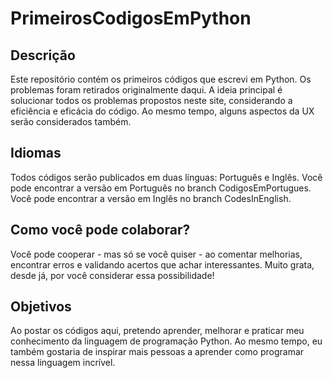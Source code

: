 # PrimeirosCodigosEmPython

## Descrição
Este repositório contém os primeiros códigos que escrevi em Python. Os problemas foram retirados originalmente daqui. A ideia principal é solucionar todos os problemas propostos neste site, considerando a eficiência e eficácia do código. Ao mesmo tempo, alguns aspectos da UX serão considerados também.

## Idiomas
Todos códigos serão publicados em duas línguas: Português e Inglês. Você pode encontrar a versão em Português no branch CodigosEmPortugues. Você pode encontrar a versão em Inglês no branch CodesInEnglish.

## Como você pode colaborar?
Você pode cooperar - mas só se você quiser - ao comentar melhorias, encontrar erros e validando acertos que achar interessantes. Muito grata, desde já, por você considerar essa possibilidade!

## Objetivos
Ao postar os códigos aqui, pretendo aprender, melhorar e praticar meu conhecimento da linguagem de programação Python. Ao mesmo tempo, eu também gostaria de inspirar mais pessoas a aprender como programar nessa linguagem incrível.
